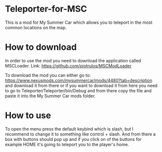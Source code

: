 # Teleporter-for-MSC
This is a mod for My Summer Car which allows you to teleport in the most common locations on the map.

# How to download
In order to use the mod you need to download the application called MSCLoader. Link: https://github.com/piotrulos/MSCModLoader

To download the mod you can either go to: https://www.nexusmods.com/mysummercar/mods/4480?tab=description  and download it from there or if you want to download it from here you need to go to Teleporter/Teleporter/bin/Debug and from there copy the file and paste it into the My Summer Car mods folder.

# How to use

To open the menu press the default keybind which is slash, but I recommend to change it to something like control + slash. And from there a box with buttons should pop up and if you click on of the buttons for example HOME it's going to teleport you to the player's home.
